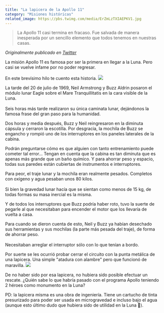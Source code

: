 ```yaml
---
title: "La lapicera de la Apollo 11"
category: "Misiones históricas"
related_image: https://pbs.twimg.com/media/ErZmLzTXIAEPKV1.jpg
---
```

> La Apollo 11 casi termina en fracaso. Fue salvada de manera inesperada por un sencillo elemento que todos tenemos en nuestras casas.

*Originalmente publicado en [Twitter](https://twitter.com/guidodecaso/status/1348378163399843845)*

<div class="card-tweets" dir="auto">
    <p>La misión Apollo 11 es famosa por ser la primera en llegar a la Luna. Pero casi se vuelve infame por no poder regresar.<br />
<br />
En este brevísimo hilo te cuento esta historia. <span class="entity-image"><a href="https://pbs.twimg.com/media/ErZjIboXcAMrunz.jpg" target="_blank"><img src="https://pbs.twimg.com/media/ErZjIboXcAMrunz.jpg"></a></span></p>
    <p>La tarde del 20 de julio de 1969, Neil Armstrong y Buzz Aldrin posaron el módulo lunar Eagle sobre el Mare Tranquillitatis en la cara visible de la Luna. <br />
<br />
Seis horas más tarde realizaron su única caminata lunar, dejándonos la famosa frase del gran paso para la humanidad.</p>
    <p>Dos horas y media después, Buzz y Neil reingresaron en la diminuta cápsula y cerraron la escotilla. Por desgracia, la mochila de Buzz se engancho y rompió uno de los interruptores en los paneles laterales de la cabina.</p>
    <p>Podrán preguntarse cómo es que alguien con tanto entrenamiento puede cometer tal error... Tengan en cuenta que la cabina es tan diminuta que es apenas más grande que un baño químico. Y para ahorrar peso y espacio, todas sus paredes están cubiertas de instrumentos e interruptores.</p>
    <p>Para peor, el traje lunar y la mochila eran realmente pesados. Completos con oxígeno y agua pesaban unos 80 kilos. <br />
<br />
Si bien la gravedad lunar hacía que se sientan como menos de 15 kg, de todas formas su masa inercial es la misma.</p>
    <p>Y de todos los interruptores que Buzz podría haber roto, tuvo la suerte de pegarle al que necesitaban para encender el motor que los llevaría de vuelta a casa.</p>
    <p>Para cuando se dieron cuenta de esto, Neil y Buzz ya habían desechado sus herramientas y sus mochilas (la parte más pesada del traje), de forma de ahorrar peso.<br />
<br />
Necesitaban arreglar el interruptor sólo con lo que tenían a bordo.</p>
    <p>Por suerte se les ocurrió probar cerrar el circuito con la punta metálica de una lapicera. Una simple "atadura con alambre" pero que funcionó de maravilla. <span class="entity-image"><a href="https://pbs.twimg.com/media/ErZmLzTXIAEPKV1.jpg" target="_blank"><img src="https://pbs.twimg.com/media/ErZmLzTXIAEPKV1.jpg"></a></span></p>
    <p>De no haber sido por esa lapicera, no hubiera sido posible efectuar un rescate. ¿Quién sabe lo que habría pasado con el programa Apollo teniendo 2 héroes como monumento en la Luna?</p>
    <p>PD: la lapicera misma es una obra de ingeniería. Tiene un cartucho de tinta presurizado para poder ser usada en microgravedad e incluso bajo el agua (aunque esto último dudo que hubiera sido de utilidad en la Luna 🤡).</p>
    <p><a class="entity-mention entity-mention-first" href="https://twitter.com/threadreaderapp"></a></p>
</div>

